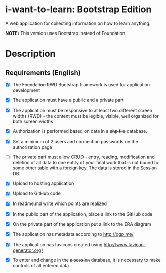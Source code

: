 # i-want-to-learn: Bootstrap Edition
A web application for collecting information on how to learn anything.

**NOTE:** This version uses Bootstrap instead of Foundation.

# Description

## Requirements (English)

- [x] The ~~Foundation RWD~~ Bootstrap framework is used for application development

- [x] The application must have a public and a private part

- [x] The application must be responsive to at least two different screen widths (RWD) - the content must be legible, visible, well organized for both screen widths

- [x] Authorization is performed based on data in a ~~php file~~ database.

- [x] Set a minimum of 2 users and connection passwords on the authorization page

- [ ] The private part must allow CRUD - entry, reading, modification and deletion of all data to one entity of your final work that is not bound to some other table with a foreign key. The data is stored in the ~~Session~~ DB.

- [x] Upload to hosting application

- [x] Upload to GitHub code

- [x] In readme.md write which points are realized

- [x] In the public part of the application, place a link to the GitHub code

- [x] On the private part of the application put a link to the ERA diagram

- [x] The application has metadata according to http://ogp.me/

- [x] The application has favicons created using http://www.favicon-generator.org/

- [x] To enter and change in the ~~a session~~ database, it is necessary to make controls of all entered data 


